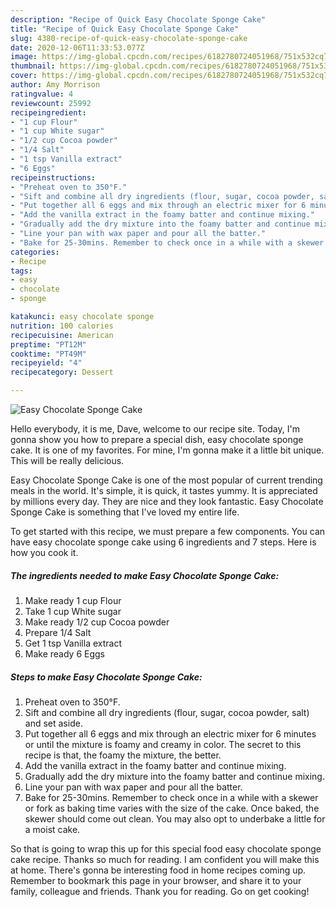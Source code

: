 ```yaml
---
description: "Recipe of Quick Easy Chocolate Sponge Cake"
title: "Recipe of Quick Easy Chocolate Sponge Cake"
slug: 4380-recipe-of-quick-easy-chocolate-sponge-cake
date: 2020-12-06T11:33:53.077Z
image: https://img-global.cpcdn.com/recipes/6182780724051968/751x532cq70/easy-chocolate-sponge-cake-recipe-main-photo.jpg
thumbnail: https://img-global.cpcdn.com/recipes/6182780724051968/751x532cq70/easy-chocolate-sponge-cake-recipe-main-photo.jpg
cover: https://img-global.cpcdn.com/recipes/6182780724051968/751x532cq70/easy-chocolate-sponge-cake-recipe-main-photo.jpg
author: Amy Morrison
ratingvalue: 4
reviewcount: 25992
recipeingredient:
- "1 cup Flour"
- "1 cup White sugar"
- "1/2 cup Cocoa powder"
- "1/4 Salt"
- "1 tsp Vanilla extract"
- "6 Eggs"
recipeinstructions:
- "Preheat oven to 350°F."
- "Sift and combine all dry ingredients (flour, sugar, cocoa powder, salt) and set aside."
- "Put together all 6 eggs and mix through an electric mixer for 6 minutes or until the mixture is foamy and creamy in color. The secret to this recipe is that, the foamy the mixture, the better."
- "Add the vanilla extract in the foamy batter and continue mixing."
- "Gradually add the dry mixture into the foamy batter and continue mixing."
- "Line your pan with wax paper and pour all the batter."
- "Bake for 25-30mins. Remember to check once in a while with a skewer or fork as baking time varies with the size of the cake. Once baked, the skewer should come out clean. You may also opt to underbake a little for a moist cake."
categories:
- Recipe
tags:
- easy
- chocolate
- sponge

katakunci: easy chocolate sponge 
nutrition: 100 calories
recipecuisine: American
preptime: "PT12M"
cooktime: "PT49M"
recipeyield: "4"
recipecategory: Dessert

---
```



![Easy Chocolate Sponge Cake](https://img-global.cpcdn.com/recipes/6182780724051968/751x532cq70/easy-chocolate-sponge-cake-recipe-main-photo.jpg)

Hello everybody, it is me, Dave, welcome to our recipe site. Today, I'm gonna show you how to prepare a special dish, easy chocolate sponge cake. It is one of my favorites. For mine, I'm gonna make it a little bit unique. This will be really delicious.

Easy Chocolate Sponge Cake is one of the most popular of current trending meals in the world. It's simple, it is quick, it tastes yummy. It is appreciated by millions every day. They are nice and they look fantastic. Easy Chocolate Sponge Cake is something that I've loved my entire life.




To get started with this recipe, we must prepare a few components. You can have easy chocolate sponge cake using 6 ingredients and 7 steps. Here is how you cook it.

<!--inarticleads1-->

##### The ingredients needed to make Easy Chocolate Sponge Cake:

1. Make ready 1 cup Flour
1. Take 1 cup White sugar
1. Make ready 1/2 cup Cocoa powder
1. Prepare 1/4 Salt
1. Get 1 tsp Vanilla extract
1. Make ready 6 Eggs




<!--inarticleads2-->

##### Steps to make Easy Chocolate Sponge Cake:

1. Preheat oven to 350°F.
1. Sift and combine all dry ingredients (flour, sugar, cocoa powder, salt) and set aside.
1. Put together all 6 eggs and mix through an electric mixer for 6 minutes or until the mixture is foamy and creamy in color. The secret to this recipe is that, the foamy the mixture, the better.
1. Add the vanilla extract in the foamy batter and continue mixing.
1. Gradually add the dry mixture into the foamy batter and continue mixing.
1. Line your pan with wax paper and pour all the batter.
1. Bake for 25-30mins. Remember to check once in a while with a skewer or fork as baking time varies with the size of the cake. Once baked, the skewer should come out clean. You may also opt to underbake a little for a moist cake.




So that is going to wrap this up for this special food easy chocolate sponge cake recipe. Thanks so much for reading. I am confident you will make this at home. There's gonna be interesting food in home recipes coming up. Remember to bookmark this page in your browser, and share it to your family, colleague and friends. Thank you for reading. Go on get cooking!
